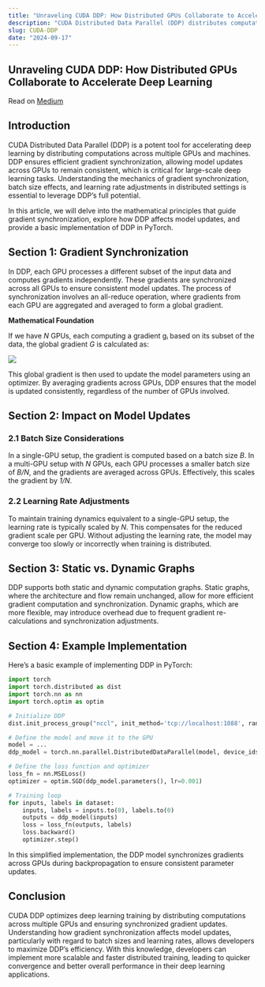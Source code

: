 ```yaml
---
title: "Unraveling CUDA DDP: How Distributed GPUs Collaborate to Accelerate Deep Learning"
description: "CUDA Distributed Data Parallel (DDP) distributes computations across multiple GPUs and machines to accelerate deep learning. This article explores the mathematical principles behind gradient synchronization and its impact on model updates, including how batch size and learning rates affect training in distributed setups."
slug: CUDA-DDP
date: "2024-09-17"
---
```


## **Unraveling CUDA DDP: How Distributed GPUs Collaborate to Accelerate Deep Learning**

Read on [Medium](https://medium.com/@himudigonda/unraveling-cuda-ddp-how-distributed-gpus-collaborate-to-accelerate-deep-learning-12b307a88a00)

## **Introduction**

CUDA Distributed Data Parallel (DDP) is a potent tool for accelerating deep learning by distributing computations across multiple GPUs and machines. DDP ensures efficient gradient synchronization, allowing model updates across GPUs to remain consistent, which is critical for large-scale deep learning tasks. Understanding the mechanics of gradient synchronization, batch size effects, and learning rate adjustments in distributed settings is essential to leverage DDP’s full potential.

In this article, we will delve into the mathematical principles that guide gradient synchronization, explore how DDP affects model updates, and provide a basic implementation of DDP in PyTorch.

## **Section 1: Gradient Synchronization**

In DDP, each GPU processes a different subset of the input data and computes gradients independently. These gradients are synchronized across all GPUs to ensure consistent model updates. The process of synchronization involves an all-reduce operation, where gradients from each GPU are aggregated and averaged to form a global gradient.

**Mathematical Foundation**

If we have *N* GPUs, each computing a gradient gᵢ based on its subset of the data, the global gradient *G* is calculated as:

![](https://miro.medium.com/v2/resize:fit:202/format:webp/1*D3MskVSBAjZSg3UfpxpE3w.png)

This global gradient is then used to update the model parameters using an optimizer. By averaging gradients across GPUs, DDP ensures that the model is updated consistently, regardless of the number of GPUs involved.

## **Section 2: Impact on Model Updates**

### **2.1 Batch Size Considerations**

In a single-GPU setup, the gradient is computed based on a batch size *B*. In a multi-GPU setup with *N* GPUs, each GPU processes a smaller batch size of *B/N*, and the gradients are averaged across GPUs. Effectively, this scales the gradient by *1/N*.

### **2.2 Learning Rate Adjustments**

To maintain training dynamics equivalent to a single-GPU setup, the learning rate is typically scaled by *N*. This compensates for the reduced gradient scale per GPU. Without adjusting the learning rate, the model may converge too slowly or incorrectly when training is distributed.

## **Section 3: Static vs. Dynamic Graphs**

DDP supports both static and dynamic computation graphs. Static graphs, where the architecture and flow remain unchanged, allow for more efficient gradient computation and synchronization. Dynamic graphs, which are more flexible, may introduce overhead due to frequent gradient re-calculations and synchronization adjustments.

## **Section 4: Example Implementation**

Here’s a basic example of implementing DDP in PyTorch:

```python
import torch
import torch.distributed as dist
import torch.nn as nn
import torch.optim as optim

# Initialize DDP
dist.init_process_group("nccl", init_method='tcp://localhost:1088', rank=0, world_size=1)

# Define the model and move it to the GPU
model = ...
ddp_model = torch.nn.parallel.DistributedDataParallel(model, device_ids=[0])

# Define the loss function and optimizer
loss_fn = nn.MSELoss()
optimizer = optim.SGD(ddp_model.parameters(), lr=0.001)

# Training loop
for inputs, labels in dataset:
    inputs, labels = inputs.to(0), labels.to(0)
    outputs = ddp_model(inputs)
    loss = loss_fn(outputs, labels)
    loss.backward()
    optimizer.step()
```

In this simplified implementation, the DDP model synchronizes gradients across GPUs during backpropagation to ensure consistent parameter updates.

## **Conclusion**

CUDA DDP optimizes deep learning training by distributing computations across multiple GPUs and ensuring synchronized gradient updates. Understanding how gradient synchronization affects model updates, particularly with regard to batch sizes and learning rates, allows developers to maximize DDP’s efficiency. With this knowledge, developers can implement more scalable and faster distributed training, leading to quicker convergence and better overall performance in their deep learning applications.
